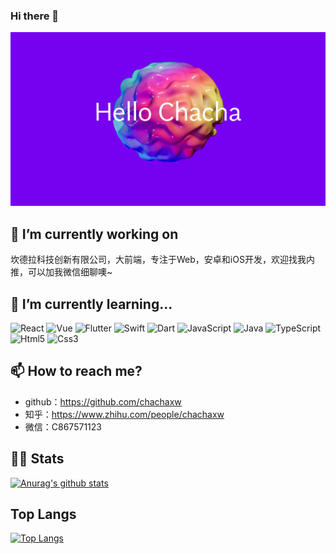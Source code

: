 ### Hi there 👋

<!--
**chachaxw/chachaxw** is a ✨ _special_ ✨ repository because its `README.md` (this file) appears on your GitHub profile.

Here are some ideas to get you started:

- 🔭 I’m currently working on ...
- 🌱 I’m currently learning ...
- 👯 I’m looking to collaborate on ...
- 🤔 I’m looking for help with ...
- 💬 Ask me about ...
- 📫 How to reach me: ...
- 😄 Pronouns: ...
- ⚡ Fun fact: ...
-->

![hello chacha](my-blob.jpg)

## 👀 I’m currently working on

坎德拉科技创新有限公司，大前端，专注于Web，安卓和iOS开发，欢迎找我内推，可以加我微信细聊噢~

## 🔭 I’m currently learning...

<!-- %23323330 -->
![React](https://img.shields.io/badge/react-%23323330.svg?&style=for-the-badge&logo=react&logoColor=%2361DAFB)
![Vue](https://img.shields.io/badge/vue-%23323330.svg?&style=for-the-badge&logo=vue.js&logoColor=%234FC08D)
![Flutter](https://img.shields.io/badge/flutter-%23323330.svg?&style=for-the-badge&logo=flutter&logoColor=%2302569B)
![Swift](https://img.shields.io/badge/swift-%23323330.svg?&style=for-the-badge&logo=swift&logoColor=%23E3603C)
![Dart](https://img.shields.io/badge/dart-%23323330.svg?&style=for-the-badge&logo=dart&logoColor=%230175C2)
![JavaScript](https://img.shields.io/badge/javascript-%23323330.svg?&style=for-the-badge&logo=javascript&logoColor=%23F7DF1E)
![Java](https://img.shields.io/badge/java-%23323330.svg?&style=for-the-badge&logo=java&logoColor=%23F7DF1E)
![TypeScript](https://img.shields.io/badge/typescript-%23323330.svg?&style=for-the-badge&logo=typescript&logoColor=%23007ACC)
![Html5](https://img.shields.io/badge/html5-%23323330.svg?&style=for-the-badge&logo=html5&logoColor=%23E34F26)
![Css3](https://img.shields.io/badge/css3-%23323330.svg?&style=for-the-badge&logo=css3&logoColor=%231572B6)

## 📫 How to reach me?

- github：https://github.com/chachaxw
- 知乎：https://www.zhihu.com/people/chachaxw
- 微信：C867571123

## 💁🏻 Stats

[![Anurag's github stats](https://github-readme-stats.vercel.app/api?username=chachaxw&count_private=true&show_icons=true&theme=onedark)](https://github.com/anuraghazra/github-readme-stats)

## Top Langs
[![Top Langs](https://github-readme-stats.vercel.app/api/top-langs/?username=chachaxw&layout=compact)](https://github.com/anuraghazra/github-readme-stats)
